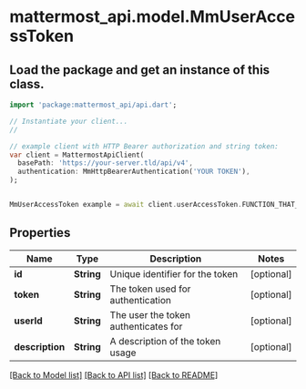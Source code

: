 # mattermost_api.model.MmUserAccessToken

## Load the package and get an instance of this class.
```dart
import 'package:mattermost_api/api.dart';

// Instantiate your client...
//

// example client with HTTP Bearer authorization and string token:
var client = MattermostApiClient(
  basePath: 'https://your-server.tld/api/v4',
  authentication: MmHttpBearerAuthentication('YOUR TOKEN'),
);


MmUserAccessToken example = await client.userAccessToken.FUNCTION_THAT_RETURNS_THIS_CLASS();

```

## Properties
Name | Type | Description | Notes
------------ | ------------- | ------------- | -------------
**id** | **String** | Unique identifier for the token | [optional] 
**token** | **String** | The token used for authentication | [optional] 
**userId** | **String** | The user the token authenticates for | [optional] 
**description** | **String** | A description of the token usage | [optional] 

[[Back to Model list]](../GENERATED_README.md#documentation-for-models) [[Back to API list]](../GENERATED_README.md#documentation-for-api-endpoints) [[Back to README]](../GENERATED_README.md)


